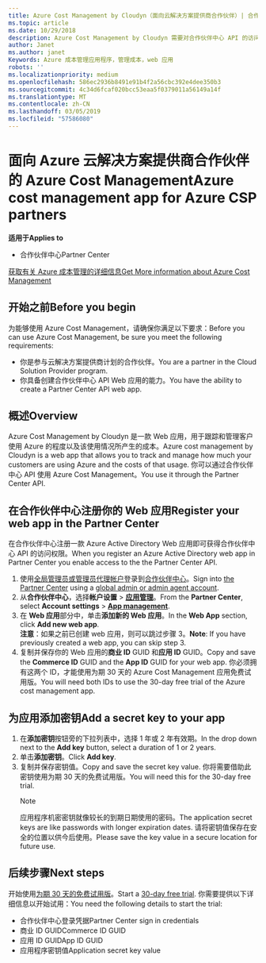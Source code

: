 ```yaml
---
title: Azure Cost Management by Cloudyn（面向云解决方案提供商合作伙伴）| 合作伙伴中心
ms.topic: article
ms.date: 10/29/2018
description: Azure Cost Management by Cloudyn 需要对合作伙伴中心 API 的访问权限进行预配。
author: Janet
ms.author: janet
Keywords: Azure 成本管理应用程序，管理成本，web 应用
robots: ''
ms.localizationpriority: medium
ms.openlocfilehash: 586ec2936b8491e91b4f2a56cbc392e4dee350b3
ms.sourcegitcommit: 4c34d6fcaf020bcc53eaa5f0379011a56149a14f
ms.translationtype: MT
ms.contentlocale: zh-CN
ms.lasthandoff: 03/05/2019
ms.locfileid: "57586080"
---
```

# <a name="azure-cost-management-app-for-azure-csp-partners"></a><span data-ttu-id="95a86-104">面向 Azure 云解决方案提供商合作伙伴的 Azure Cost Management</span><span class="sxs-lookup"><span data-stu-id="95a86-104">Azure cost management app for Azure CSP partners</span></span>  

<span data-ttu-id="95a86-105">**适用于**</span><span class="sxs-lookup"><span data-stu-id="95a86-105">**Applies to**</span></span>

-  <span data-ttu-id="95a86-106">合作伙伴中心</span><span class="sxs-lookup"><span data-stu-id="95a86-106">Partner Center</span></span>

[<span data-ttu-id="95a86-107">获取有关 Azure 成本管理的详细信息</span><span class="sxs-lookup"><span data-stu-id="95a86-107">Get More information about Azure Cost Management</span></span>](https://go.microsoft.com/fwlink/p/?linkid=857893)

## <a name="before-you-begin"></a><span data-ttu-id="95a86-108">开始之前</span><span class="sxs-lookup"><span data-stu-id="95a86-108">Before you begin</span></span>
<span data-ttu-id="95a86-109">为能够使用 Azure Cost Management，请确保你满足以下要求：</span><span class="sxs-lookup"><span data-stu-id="95a86-109">Before you can use Azure Cost Management, be sure you meet the following requirements:</span></span>

- <span data-ttu-id="95a86-110">你是参与云解决方案提供商计划的合作伙伴。</span><span class="sxs-lookup"><span data-stu-id="95a86-110">You are a partner in the Cloud Solution Provider program.</span></span>
- <span data-ttu-id="95a86-111">你具备创建合作伙伴中心 API Web 应用的能力。</span><span class="sxs-lookup"><span data-stu-id="95a86-111">You have the ability to create a Partner Center API web app.</span></span>

## <a name="overview"></a><span data-ttu-id="95a86-112">概述</span><span class="sxs-lookup"><span data-stu-id="95a86-112">Overview</span></span>

<span data-ttu-id="95a86-113">Azure Cost Management by Cloudyn 是一款 Web 应用，用于跟踪和管理客户使用 Azure 的程度以及该使用情况所产生的成本。</span><span class="sxs-lookup"><span data-stu-id="95a86-113">Azure cost management by Cloudyn is a web app that allows you to track and manage how much your customers are using Azure and the costs of that usage.</span></span> <span data-ttu-id="95a86-114">你可以通过合作伙伴中心 API 使用 Azure Cost Management。</span><span class="sxs-lookup"><span data-stu-id="95a86-114">You use it through the Partner Center API.</span></span>

## <a name="register-your-web-app-in-the-partner-center"></a><span data-ttu-id="95a86-115">在合作伙伴中心注册你的 Web 应用</span><span class="sxs-lookup"><span data-stu-id="95a86-115">Register your web app in the Partner Center</span></span>
<span data-ttu-id="95a86-116">在合作伙伴中心注册一款 Azure Active Directory Web 应用即可获得合作伙伴中心 API 的访问权限。</span><span class="sxs-lookup"><span data-stu-id="95a86-116">When you register an Azure Active Directory web app in Partner Center you enable access to the the Partner Center API.</span></span> 
1.  <span data-ttu-id="95a86-117">使用[全局管理员或管理员代理帐户](create-user-accounts-and-set-permissions.md)登录到[合作伙伴中心](https://partnercenter.microsoft.com/en-us/pcv/dashboard/overview)。</span><span class="sxs-lookup"><span data-stu-id="95a86-117">Sign into [the Partner Center](https://partnercenter.microsoft.com/en-us/pcv/dashboard/overview) using a [global admin or admin agent account](create-user-accounts-and-set-permissions.md).</span></span>
2.  <span data-ttu-id="95a86-118">从**合作伙伴中心**，选择**帐户设置** &gt; **[应用管理](https://partnercenter.microsoft.com/en-us/pcv/apiintegration/appmanagement)**。</span><span class="sxs-lookup"><span data-stu-id="95a86-118">From the **Partner Center**, select **Account settings** &gt; **[App management](https://partnercenter.microsoft.com/en-us/pcv/apiintegration/appmanagement)**.</span></span>
3.  <span data-ttu-id="95a86-119">在 **Web 应用**部分中，单击**添加新的 Web 应用**。</span><span class="sxs-lookup"><span data-stu-id="95a86-119">In the **Web App** section, click **Add new web app**.</span></span>
<br> <span data-ttu-id="95a86-120">**注意**：如果之前已创建 web 应用，则可以跳过步骤 3。</span><span class="sxs-lookup"><span data-stu-id="95a86-120">**Note**: If you have previously created a web app, you can skip step 3.</span></span>
4.  <span data-ttu-id="95a86-121">复制并保存你的 Web 应用的**商业 ID** GUID 和**应用 ID** GUID。</span><span class="sxs-lookup"><span data-stu-id="95a86-121">Copy and save the **Commerce ID** GUID and the **App ID** GUID for your web app.</span></span> <span data-ttu-id="95a86-122">你必须拥有这两个 ID，才能使用为期 30 天的 Azure Cost Management 应用免费试用版。</span><span class="sxs-lookup"><span data-stu-id="95a86-122">You will need both IDs to use the 30-day free trial of the Azure cost management app.</span></span>

## <a name="add-a-secret-key-to-your-app"></a><span data-ttu-id="95a86-123">为应用添加密钥</span><span class="sxs-lookup"><span data-stu-id="95a86-123">Add a secret key to your app</span></span>
1. <span data-ttu-id="95a86-124">在**添加密钥**按钮旁的下拉列表中，选择 1 年或 2 年有效期。</span><span class="sxs-lookup"><span data-stu-id="95a86-124">In the drop down next to the **Add key** button, select a duration of 1 or 2 years.</span></span>
2. <span data-ttu-id="95a86-125">单击**添加密钥**。</span><span class="sxs-lookup"><span data-stu-id="95a86-125">Click **Add key**.</span></span> 
3. <span data-ttu-id="95a86-126">复制并保存密钥值。</span><span class="sxs-lookup"><span data-stu-id="95a86-126">Copy and save the secret key value.</span></span> <span data-ttu-id="95a86-127">你将需要借助此密钥使用为期 30 天的免费试用版。</span><span class="sxs-lookup"><span data-stu-id="95a86-127">You will need this for the 30-day free trial.</span></span><br>
   > [!NOTE]  
   > <span data-ttu-id="95a86-128">应用程序机密密钥就像较长的到期日期使用的密码。</span><span class="sxs-lookup"><span data-stu-id="95a86-128">The application secret keys are like passwords with longer expiration dates.</span></span> <span data-ttu-id="95a86-129">请将密钥值保存在安全的位置以供今后使用。</span><span class="sxs-lookup"><span data-stu-id="95a86-129">Please save the key value in a secure location for future use.</span></span>

## <a name="next-steps"></a><span data-ttu-id="95a86-130">后续步骤</span><span class="sxs-lookup"><span data-stu-id="95a86-130">Next steps</span></span>
<span data-ttu-id="95a86-131">开始使用[为期 30 天的免费试用版](https://go.microsoft.com/fwlink/?linkid=857895)。</span><span class="sxs-lookup"><span data-stu-id="95a86-131">Start a [30-day free trial](https://go.microsoft.com/fwlink/?linkid=857895).</span></span>
<span data-ttu-id="95a86-132">你需要提供以下详细信息以开始试用：</span><span class="sxs-lookup"><span data-stu-id="95a86-132">You need the following details to start the trial:</span></span>
- <span data-ttu-id="95a86-133">合作伙伴中心登录凭据</span><span class="sxs-lookup"><span data-stu-id="95a86-133">Partner Center sign in credentials</span></span>
- <span data-ttu-id="95a86-134">商业 ID GUID</span><span class="sxs-lookup"><span data-stu-id="95a86-134">Commerce ID GUID</span></span>
- <span data-ttu-id="95a86-135">应用 ID GUID</span><span class="sxs-lookup"><span data-stu-id="95a86-135">App ID GUID</span></span>
- <span data-ttu-id="95a86-136">应用程序密钥值</span><span class="sxs-lookup"><span data-stu-id="95a86-136">Application secret key value</span></span>
